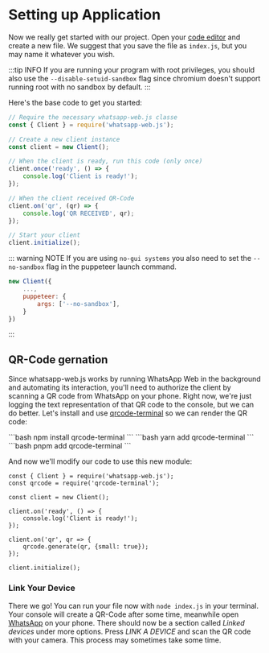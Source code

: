 # Setting up Application

Now we really get started with our project. Open your [code editor](/guide/v2/extra-explanations/code-editor) and create a new file. We suggest that you save the file as `index.js`, but you may name it whatever you wish.

:::tip INFO
If you are running your program with root privileges, you should also use the `--disable-setuid-sandbox` flag since chromium doesn't support running root with no sandbox by default.
:::

Here's the base code to get you started:

```js
// Require the necessary whatsapp-web.js classe
const { Client } = require('whatsapp-web.js');

// Create a new client instance
const client = new Client();

// When the client is ready, run this code (only once)
client.once('ready', () => {
    console.log('Client is ready!');
});

// When the client received QR-Code
client.on('qr', (qr) => {
    console.log('QR RECEIVED', qr);
});

// Start your client
client.initialize();
```

::: warning NOTE
If you are using `no-gui systems` you also need to set the `--no-sandbox` flag in the puppeteer launch command.
```js
new Client({
	...,
	puppeteer: {
		args: ['--no-sandbox'],
	}
})
```
:::

## QR-Code gernation

Since whatsapp-web.js works by running WhatsApp Web in the background and automating its interaction, you'll need to authorize the client by scanning a QR code from WhatsApp on your phone. Right now, we're just logging the text representation of that QR code to the console, but we can do better. Let's install and use [qrcode-terminal](https://www.npmjs.com/package/qrcode-terminal) so we can render the QR code:

<code-group>
<code-block title="npm" active>
```bash
npm install qrcode-terminal
```
</code-block>

<code-block title="yarn">
```bash
yarn add qrcode-terminal
```
</code-block>

<code-block title="pnpm">
```bash
pnpm add qrcode-terminal
```
</code-block>
</code-group>

And now we'll modify our code to use this new module:

```js{2,11}
const { Client } = require('whatsapp-web.js');
const qrcode = require('qrcode-terminal');

const client = new Client();

client.on('ready', () => {
    console.log('Client is ready!');
});

client.on('qr', qr => {
    qrcode.generate(qr, {small: true});
});

client.initialize();
```

### Link Your Device

There we go! You can run your file now with `node index.js` in your terminal. Your console will create a QR-Code after some time, meanwhile open [WhatsApp](https://www.whatsapp.com/) on your phone. There should now be a section called *Linked devices* under more options. Press *LINK A DEVICE* and scan the QR code with your camera. This process may sometimes take some time.

<html>
    <div :to="$localePath" class="qrcode-background">
        <img class="qrcode-scan" :alt="Scan the qrcode">
    </div>
</html>

<style lang="stylus">
.qrcode-background {
    background-color: aqua;
}
.qrcode-scan {
    background-image: url('/preview/qr_code_scan.png');
}
</style>